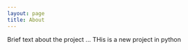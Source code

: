 ```yaml
---
layout: page
title: About
---
```


Brief text about the project ...
THis is a new project in python

